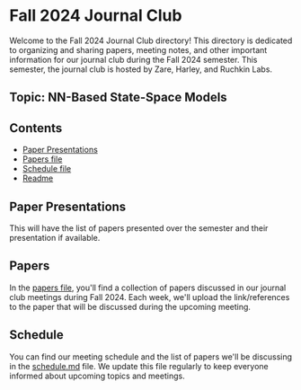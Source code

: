 # Fall 2024 Journal Club

Welcome to the Fall 2024 Journal Club directory! This directory is dedicated to organizing and sharing papers, meeting notes, and other important information for our journal club during the Fall 2024 semester. This semester, the journal club is hosted by Zare,  Harley, and Ruchkin Labs.

## Topic: NN-Based State-Space Models

## Contents

- [Paper Presentations](paper_presentations.md)
- [Papers file](papers.md)
- [Schedule file](schedule.md)
- [Readme](readme.md)

## Paper Presentations
This will have the list of papers presented over the semester and their presentation if available.
## Papers

In the [papers file](papers.md), you'll find a collection of papers discussed in our journal club meetings during Fall 2024. Each week, we'll upload the link/references to the paper that will be discussed during the upcoming meeting.

## Schedule

You can find our meeting schedule and the list of papers we'll be discussing in the [schedule.md](schedule.md) file. We update this file regularly to keep everyone informed about upcoming topics and meetings.

